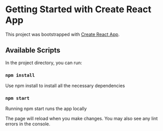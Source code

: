 # Getting Started with Create React App

This project was bootstrapped with [Create React App](https://github.com/facebook/create-react-app).

## Available Scripts

In the project directory, you can run:

### `npm install`

Use npm install to install all the necessary dependencies

### `npm start`

Running npm start runs the app locally

The page will reload when you make changes.
You may also see any lint errors in the console.

